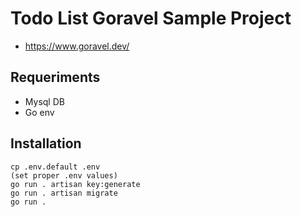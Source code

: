 # Todo List Goravel Sample Project

- https://www.goravel.dev/

## Requeriments
- Mysql DB
- Go env

## Installation

```
cp .env.default .env
(set proper .env values)
go run . artisan key:generate
go run . artisan migrate
go run .
```
